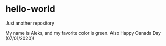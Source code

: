 # hello-world
Just another repository

My name is Aleks, and my favorite color is green. Also Happy Canada Day (07/01/2020)!
